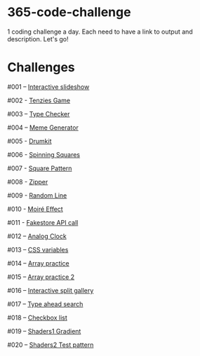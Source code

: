 # 365-code-challenge
1 coding challenge a day. Each need to have a link to output and description. Let's go!

# Challenges

#001 – [Interactive slideshow](https://m-o-slideshow.netlify.app/)

#002 - [Tenzies Game](https://mo-tenzies-game.netlify.app/)

#003 – [Type Checker](https://mo-type-checker.netlify.app/)

#004 – [Meme Generator](https://meme-generatooor.netlify.app/)

#005 - [Drumkit](https://vanilla-drumkit.netlify.app/)

#006 - [Spinning Squares](https://mo-spinning-squares.netlify.app/)

#007 - [Square Pattern](https://mo-square-pattern.netlify.app/)

#008 - [Zipper](https://mo-zipper.netlify.app/)

#009 - [Random Line](https://mo-random-line.netlify.app/)

#010 - [Moiré Effect](https://mo-moire-effect.netlify.app/)

#011 - [Fakestore API call](https://fakestore-api-test.netlify.app/)

#012 – [Analog Clock](https://analog-clock-clock.netlify.app/)

#013 – [CSS variables](https://css-variables-update-with-js.netlify.app/)

#014 – [Array practice](https://array-practice-part1.netlify.app/)

#015 – [Array practice 2](https://array-practice-part2.netlify.app/)

#016 – [Interactive split gallery](https://interactive-split-gallery.netlify.app/)

#017 – [Type ahead search](https://type-ahead-search.netlify.app/)

#018 – [Checkbox list](https://checkbox-list-challenge.netlify.app/)

#019 – [Shaders1 Gradient](https://shaders1-gradient.netlify.app/)

#020 – [Shaders2 Test pattern](https://shaders-zebra.netlify.app/)

